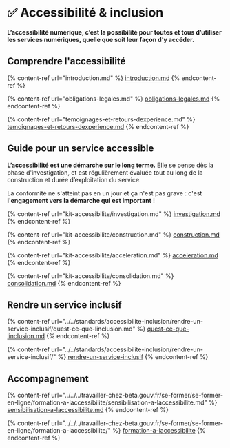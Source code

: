 # ✅ Accessibilité & inclusion

**L’accessibilité numérique, c’est la possibilité pour toutes et tous d’utiliser les services numériques, quelle que soit leur façon d’y accéder.**

## Comprendre l'accessibilité

{% content-ref url="introduction.md" %}
[introduction.md](introduction.md)
{% endcontent-ref %}

{% content-ref url="obligations-legales.md" %}
[obligations-legales.md](obligations-legales.md)
{% endcontent-ref %}

{% content-ref url="temoignages-et-retours-dexperience.md" %}
[temoignages-et-retours-dexperience.md](temoignages-et-retours-dexperience.md)
{% endcontent-ref %}

## Guide pour un service accessible <a href="#guide-pour-un-service-accessible" id="guide-pour-un-service-accessible"></a>

**L’accessibilité est une démarche sur le long terme.** Elle se pense dès la phase d'investigation, et est régulièrement évaluée tout au long de la construction et durée d’exploitation du service.

La conformité ne s'atteint pas en un jour et ça n'est pas grave : c'est **l'engagement vers la démarche qui est important** !

{% content-ref url="kit-accessibilite/investigation.md" %}
[investigation.md](kit-accessibilite/investigation.md)
{% endcontent-ref %}

{% content-ref url="kit-accessibilite/construction.md" %}
[construction.md](kit-accessibilite/construction.md)
{% endcontent-ref %}

{% content-ref url="kit-accessibilite/acceleration.md" %}
[acceleration.md](kit-accessibilite/acceleration.md)
{% endcontent-ref %}

{% content-ref url="kit-accessibilite/consolidation.md" %}
[consolidation.md](kit-accessibilite/consolidation.md)
{% endcontent-ref %}

## Rendre un service inclusif

{% content-ref url="../../standards/accessibilite-inclusion/rendre-un-service-inclusif/quest-ce-que-linclusion.md" %}
[quest-ce-que-linclusion.md](../../standards/accessibilite-inclusion/rendre-un-service-inclusif/quest-ce-que-linclusion.md)
{% endcontent-ref %}

{% content-ref url="../../standards/accessibilite-inclusion/rendre-un-service-inclusif/" %}
[rendre-un-service-inclusif](../../standards/accessibilite-inclusion/rendre-un-service-inclusif/)
{% endcontent-ref %}

## Accompagnement

{% content-ref url="../../../travailler-chez-beta.gouv.fr/se-former/se-former-en-ligne/formation-a-laccessibilite/sensibilisation-a-laccessibilite.md" %}
[sensibilisation-a-laccessibilite.md](../../../travailler-chez-beta.gouv.fr/se-former/se-former-en-ligne/formation-a-laccessibilite/sensibilisation-a-laccessibilite.md)
{% endcontent-ref %}

{% content-ref url="../../../travailler-chez-beta.gouv.fr/se-former/se-former-en-ligne/formation-a-laccessibilite/" %}
[formation-a-laccessibilite](../../../travailler-chez-beta.gouv.fr/se-former/se-former-en-ligne/formation-a-laccessibilite/)
{% endcontent-ref %}
